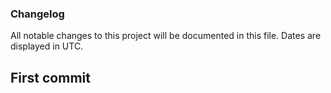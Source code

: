 ### Changelog

All notable changes to this project will be documented in this file. Dates are displayed in UTC.

## First commit
